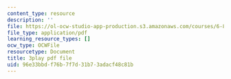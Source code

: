 ```yaml
---
content_type: resource
description: ''
file: https://ol-ocw-studio-app-production.s3.amazonaws.com/courses/6-890-algorithmic-lower-bounds-fun-with-hardness-proofs-fall-2014/96e33bbdf76b7f7d31b73adacf48c81b_P3YoIxiz6to.pdf
file_type: application/pdf
learning_resource_types: []
ocw_type: OCWFile
resourcetype: Document
title: 3play pdf file
uid: 96e33bbd-f76b-7f7d-31b7-3adacf48c81b
---
```

